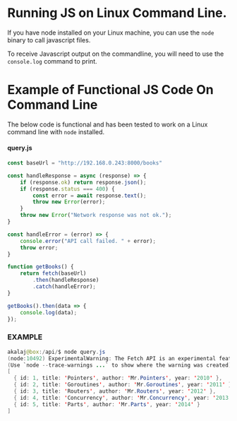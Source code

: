 # Running JS on Linux Command Line.

If you have node installed on your Linux machine, you can use the `node` binary to call javascript files.

To receive Javascript output on the commandline, you will need to use the `console.log` command to print.

# Example of Functional JS Code On Command Line

The below code is functional and has been tested to work on a Linux command line with `node` installed.

#### query.js

```javascript
const baseUrl = "http://192.168.0.243:8000/books"

const handleResponse = async (response) => {
    if (response.ok) return response.json();
    if (response.status === 400) {
        const error = await response.text();
        throw new Error(error);
    }
    throw new Error("Network response was not ok.");
}

const handleError = (error) => {
    console.error("API call failed. " + error);
    throw error;
}

function getBooks() {
    return fetch(baseUrl)
        .then(handleResponse)
        .catch(handleError);
}

getBooks().then(data => {
    console.log(data);
});
```

### EXAMPLE

```java
akalaj@box:/api/$ node query.js
(node:10492) ExperimentalWarning: The Fetch API is an experimental feature. This feature could change at any time
(Use `node --trace-warnings ...` to show where the warning was created)
[
  { id: 1, title: 'Pointers', author: 'Mr.Pointers', year: '2010' },
  { id: 2, title: 'Goroutines', author: 'Mr.Goroutines', year: '2011' },
  { id: 3, title: 'Routers', author: 'Mr.Routers', year: '2012' },
  { id: 4, title: 'Concurrency', author: 'Mr.Concurrency', year: '2013' },
  { id: 5, title: 'Parts', author: 'Mr.Parts', year: '2014' }
]
```